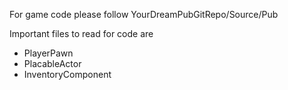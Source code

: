 For game code please follow YourDreamPubGitRepo/Source/Pub

Important files to read for code are 
* PlayerPawn
* PlacableActor
* InventoryComponent
